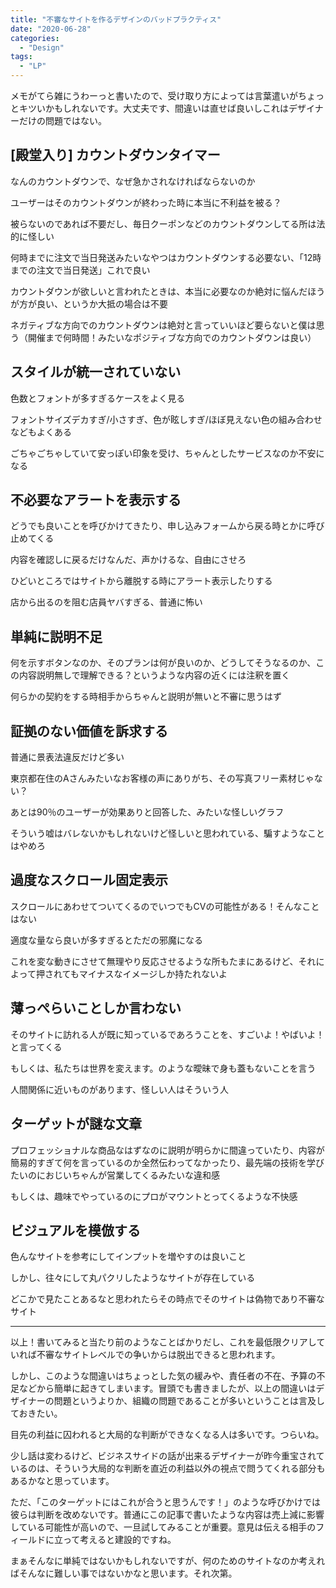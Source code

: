```yaml
---
title: "不審なサイトを作るデザインのバッドプラクティス"
date: "2020-06-28"
categories: 
  - "Design"
tags: 
  - "LP"
---
```


メモがてら雑にうわーっと書いたので、受け取り方によっては言葉遣いがちょっとキツいかもしれないです。大丈夫です、間違いは直せば良いしこれはデザイナーだけの問題ではない。

## \[殿堂入り\] カウントダウンタイマー

なんのカウントダウンで、なぜ急かされなければならないのか

ユーザーはそのカウントダウンが終わった時に本当に不利益を被る？

被らないのであれば不要だし、毎日クーポンなどのカウントダウンしてる所は法的に怪しい

何時までに注文で当日発送みたいなやつはカウントダウンする必要ない、「12時までの注文で当日発送」これで良い

カウントダウンが欲しいと言われたときは、本当に必要なのか絶対に悩んだほうが方が良い、というか大抵の場合は不要

ネガティブな方向でのカウントダウンは絶対と言っていいほど要らないと僕は思う（開催まで何時間！みたいなポジティブな方向でのカウントダウンは良い）

## スタイルが統一されていない

色数とフォントが多すぎるケースをよく見る

フォントサイズデカすぎ/小さすぎ、色が眩しすぎ/ほぼ見えない色の組み合わせなどもよくある

ごちゃごちゃしていて安っぽい印象を受け、ちゃんとしたサービスなのか不安になる

## 不必要なアラートを表示する

どうでも良いことを呼びかけてきたり、申し込みフォームから戻る時とかに呼び止めてくる

内容を確認しに戻るだけなんだ、声かけるな、自由にさせろ

ひどいところではサイトから離脱する時にアラート表示したりする

店から出るのを阻む店員ヤバすぎる、普通に怖い

## 単純に説明不足

何を示すボタンなのか、そのプランは何が良いのか、どうしてそうなるのか、この内容説明無しで理解できる？というような内容の近くには注釈を置く

何らかの契約をする時相手からちゃんと説明が無いと不審に思うはず

## 証拠のない価値を訴求する

普通に景表法違反だけど多い

東京都在住のAさんみたいなお客様の声にありがち、その写真フリー素材じゃない？

あとは90％のユーザーが効果ありと回答した、みたいな怪しいグラフ

そういう嘘はバレないかもしれないけど怪しいと思われている、騙すようなことはやめろ

## 過度なスクロール固定表示

スクロールにあわせてついてくるのでいつでもCVの可能性がある！そんなことはない

適度な量なら良いが多すぎるとただの邪魔になる

これを変な動きにさせて無理やり反応させるような所もたまにあるけど、それによって押されてもマイナスなイメージしか持たれないよ

## 薄っぺらいことしか言わない

そのサイトに訪れる人が既に知っているであろうことを、すごいよ！やばいよ！と言ってくる

もしくは、私たちは世界を変えます。のような曖昧で身も蓋もないことを言う

人間関係に近いものがあります、怪しい人はそういう人

## ターゲットが謎な文章

プロフェッショナルな商品なはずなのに説明が明らかに間違っていたり、内容が簡易的すぎて何を言っているのか全然伝わってなかったり、最先端の技術を学びたいのにおじいちゃんが営業してくるみたいな違和感

もしくは、趣味でやっているのにプロがマウントとってくるような不快感

## ビジュアルを模倣する

色んなサイトを参考にしてインプットを増やすのは良いこと

しかし、往々にして丸パクリしたようなサイトが存在している

どこかで見たことあるなと思われたらその時点でそのサイトは偽物であり不審なサイト

* * *

以上！書いてみると当たり前のようなことばかりだし、これを最低限クリアしていれば不審なサイトレベルでの争いからは脱出できると思われます。

しかし、このような間違いはちょっとした気の緩みや、責任者の不在、予算の不足などから簡単に起きてしまいます。冒頭でも書きましたが、以上の間違いはデザイナーの問題というよりか、組織の問題であることが多いということは言及しておきたい。

目先の利益に囚われると大局的な判断ができなくなる人は多いです。つらいね。

少し話は変わるけど、ビジネスサイドの話が出来るデザイナーが昨今重宝されているのは、そういう大局的な判断を直近の利益以外の視点で問うてくれる部分もあるかなと思っています。

ただ、「このターゲットにはこれが合うと思うんです！」のような呼びかけでは彼らは判断を改めないです。普通にこの記事で書いたような内容は売上減に影響している可能性が高いので、一旦試してみることが重要。意見は伝える相手のフィールドに立って考えると建設的ですね。

まぁそんなに単純ではないかもしれないですが、何のためのサイトなのか考えればそんなに難しい事ではないかなと思います。それ次第。
